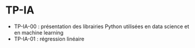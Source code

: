# TP-IA

  - TP-IA-00 : présentation des librairies Python utilisées en data science et en machine learning
  - TP-IA-01 : régression linéaire
